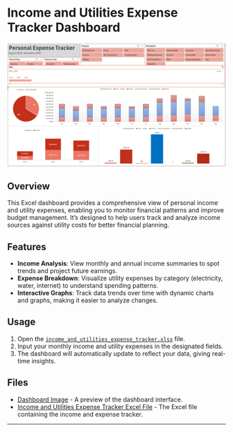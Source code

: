 # Income and Utilities Expense Tracker Dashboard

![Dashboard](Dashboard.png)

## Overview

This Excel dashboard provides a comprehensive view of personal income and utility expenses, enabling you to monitor financial patterns and improve budget management. It’s designed to help users track and analyze income sources against utility costs for better financial planning.

## Features

- **Income Analysis**: View monthly and annual income summaries to spot trends and project future earnings.
- **Expense Breakdown**: Visualize utility expenses by category (electricity, water, internet) to understand spending patterns.
- **Interactive Graphs**: Track data trends over time with dynamic charts and graphs, making it easier to analyze changes.

## Usage

1. Open the [`income_and_utilities_expense_tracker.xlsx`](./income_and_utilities_expense_tracker.xlsx) file.
2. Input your monthly income and utility expenses in the designated fields.
3. The dashboard will automatically update to reflect your data, giving real-time insights.

## Files

- [Dashboard Image](./Dashboard.png) - A preview of the dashboard interface.
- [Income and Utilities Expense Tracker Excel File](./income_and_utilities_expense_tracker.xlsx) - The Excel file containing the income and expense tracker.

---
